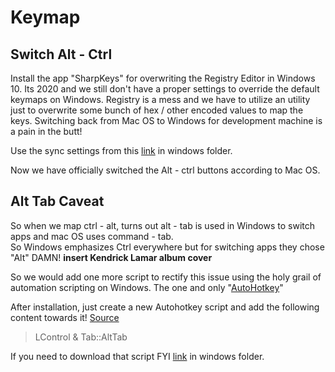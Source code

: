 # Keymap


## Switch Alt - Ctrl

Install the app "SharpKeys" for overwriting the Registry Editor in Windows 10.
Its 2020 and we still don't have a proper settings to override the default keymaps on Windows.
Registry is a mess and we have to utilize an utility just to overwrite some bunch of hex / other encoded values to map the keys.
Switching back from Mac OS to Windows for development machine is a pain in the butt!

Use the sync settings from this [link](https://github.com/SensehacK/sense-setup) in windows folder.

Now we have officially switched the Alt - ctrl buttons according to Mac OS.

## Alt Tab Caveat

So when we map ctrl - alt, turns out alt - tab is used in Windows to switch apps and mac OS uses command - tab.  
So Windows emphasizes Ctrl everywhere but for switching apps they chose "Alt" DAMN! **insert Kendrick Lamar album cover**

So we would add one more script to rectify this issue using the holy grail of automation scripting on Windows.
The one and only "[AutoHotkey](https://www.autohotkey.com/)"

After installation, just create a new Autohotkey script and add the following content towards it!
[Source](https://superuser.com/questions/543971/how-to-change-the-windows-alttab-hotkey-to-something-else/543975)

> LControl & Tab::AltTab  

If you need to download that script FYI [link](https://github.com/SensehacK/sense-setup) in windows folder.

